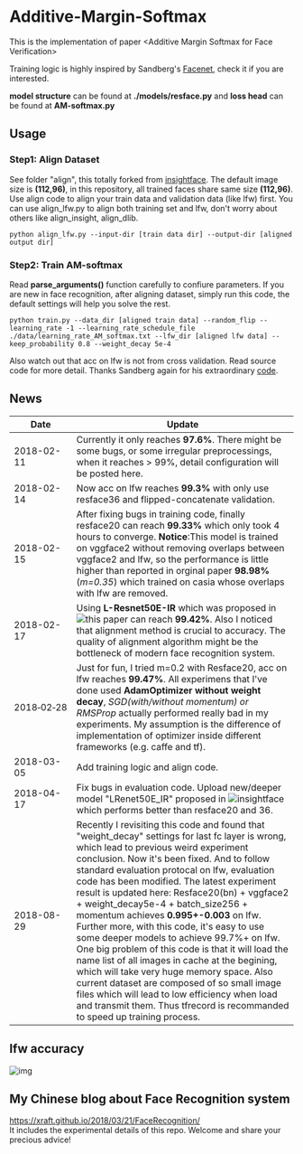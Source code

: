 # Additive-Margin-Softmax
This is the implementation of paper &lt;Additive Margin Softmax for Face Verification>

Training logic is highly inspired by Sandberg's [Facenet](https://github.com/davidsandberg/facenet), check it if you are interested.

**model structure** can be found at **./models/resface.py** 
and 
**loss head** can be found at **AM-softmax.py**

## Usage
### Step1: Align Dataset
See folder "align", this totally forked from [insightface](https://github.com/deepinsight/insightface/tree/master/src/align). The default image size is **(112,96)**, in this repository, all trained faces share same size **(112,96)**. Use align code to align your train data and validation data (like lfw) first. You can use align_lfw.py to align both training set and lfw, don't worry about others like align_insight, align_dlib.
```
python align_lfw.py --input-dir [train data dir] --output-dir [aligned output dir]
```


### Step2: Train AM-softmax
Read **parse_arguments()** function carefully to confiure parameters. If you are new in face recognition, after aligning dataset, simply run this code, the default settings will help you solve the rest.
```
python train.py --data_dir [aligned train data] --random_flip --learning_rate -1 --learning_rate_schedule_file ./data/learning_rate_AM_softmax.txt --lfw_dir [aligned lfw data] --keep_probability 0.8 --weight_decay 5e-4
```
Also watch out that acc on lfw is not from cross validation. Read source code for more detail. Thanks Sandberg again for his extraordinary [code](https://github.com/davidsandberg/facenet).

## News
| Date     | Update |
|----------|--------|
| 2018-02-11 | Currently it only reaches **97.6%**. There might be some bugs, or some irregular preprocessings, when it reaches > 99%, detail configuration will be posted here. |
| 2018-02-14 | Now acc on lfw reaches **99.3%** with only use resface36 and flipped-concatenate validation. |
| 2018-02-15 | After fixing bugs in training code, finally resface20 can reach **99.33%** which only took 4 hours to converge. **Notice**:This model is trained on vggface2 without removing overlaps between vggface2 and lfw, so the performance is little higher than reported in orginal paper **98.98%**(*m=0.35*) which trained on casia whose overlaps with lfw are removed.|
| 2018-02-17 | Using **L-Resnet50E-IR** which was proposed in ![this paper](https://arxiv.org/abs/1801.07698) can reach **99.42%**. Also I noticed that alignment method is crucial to accuracy. The quality of alignment algorithm might be the bottleneck of modern face recognition system.|
| 2018&#8209;02&#8209;28 | Just for fun, I tried m=0.2 with Resface20, acc on lfw reaches **99.47%**. All experimens that I've done used **AdamOptimizer without weight decay**, *SGD(with/without momentum) or RMSProp* actually performed really bad in my experiments. My assumption is the difference of implementation of optimizer inside different frameworks (e.g. caffe and tf). |
| 2018-03-05 | Add training logic and align code.|
| 2018-04-17 | Fix bugs in evaluation code. Upload new/deeper model "LRenet50E_IR" proposed in ![insightface](https://arxiv.org/abs/1801.07698) which performs better than resface20 and 36.|
| 2018-08-29 | Recently I revisiting this code and found that "weight_decay" settings for last fc layer is wrong, which lead to previous weird experiment conclusion. Now it's been fixed. And to follow standard evaluation protocal on lfw, evaluation code has been modified. The latest experiment result is updated here: Resface20(bn) + vggface2 + weight_decay5e-4 + batch_size256 + momentum achieves **0.995+-0.003** on lfw. Further more, with this code, it's easy to use some deeper models to achieve 99.7%+ on lfw. One big problem of this code is that it will load the name list of all images in cache at the begining, which will take very huge memory space. Also current dataset are composed of so small image files which will lead to low efficiency when load and transmit them. Thus tfrecord is recommanded to speed up training process. |
## lfw accuracy
![img](./tfboard/lfw_acc.png)

## My Chinese blog about Face Recognition system
https://xraft.github.io/2018/03/21/FaceRecognition/  
It includes the experimental details of this repo. Welcome and share your precious advice!
